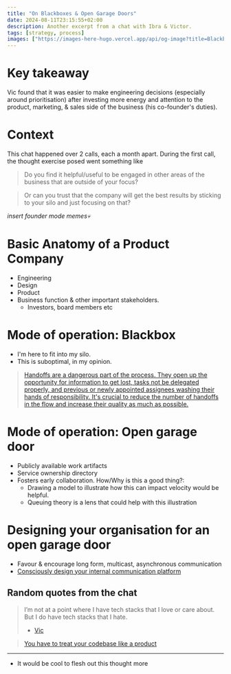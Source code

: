 ```yaml
---
title: "On Blackboxes & Open Garage Doors"
date: 2024-08-11T23:15:55+02:00
description: Another excerpt from a chat with Ibra & Victor.
tags: [strategy, process]
images: ["https://images-here-hugo.vercel.app/api/og-image?title=Blackboxes"]
---
```


# Key takeaway
Vic found that it was easier to make engineering decisions (especially around prioritisation) after investing more energy and attention
to the product, marketing, & sales side of the business (his co-founder's duties).

# Context
This chat happened over 2 calls, each a month apart. During the first call, the thought exercise posed went something like

> Do you find it helpful/useful to be engaged in other areas of the business that are outside of your focus?

> Or can you trust that the company will get the best results by sticking to your silo and just focusing on that?

*insert founder mode memes💀*

# Basic Anatomy of a Product Company

- Engineering
- Design
- Product
- Business function & other important stakeholders.
  - Investors, board members etc

# Mode of operation: Blackbox

- I'm here to fit into my silo.
- This is suboptimal, in my opinion.

> [Handoffs are a dangerous part of the process. They open up the opportunity for information to get lost, tasks not be delegated properly, and previous or newly appointed assignees washing their hands of responsibility. It's crucial to reduce the number of handoffs in the flow and increase their quality as much as possible.](https://activecollab.com/blog/project-management/the-first-principle-of-lean-management-eliminate-waste)

# Mode of operation: Open garage door

- Publicly available work artifacts
- Service ownership directory
- Fosters early collaboration. How/Why is this a good thing?:
  - Drawing a model to illustrate how this can impact velocity would be helpful.
  - Queuing theory is a lens that could help with this illustration

# Designing your organisation for an open garage door

- Favour & encourage long form, multicast, asynchronous communication
- [Consciously design your internal communication platform](/brie)

## Random quotes from the chat
> I’m not at a point where I have tech stacks that I love or care about. But I do have tech stacks that I hate. 
> - [Vic](https://www.linkedin.com/in/victor-janhi-3a5962b7/)

> [You have to treat your codebase like a product](/caap)

---

- It would be cool to flesh out this thought more